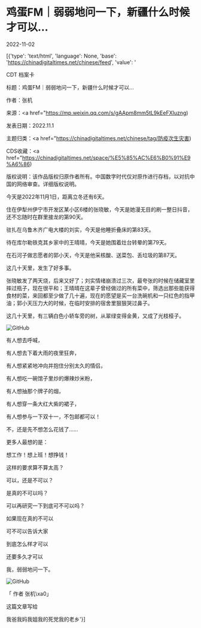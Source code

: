 # 鸡蛋FM｜弱弱地问一下，新疆什么时候才可以…

2022-11-02

[{'type': 'text/html', 'language': None, 'base': 'https://chinadigitaltimes.net/chinese/feed', 'value': '

CDT 档案卡

标题：鸡蛋FM｜弱弱地问一下，新疆什么时候才可以…

作者：张机

来源：<a href="https://mp.weixin.qq.com/s/gAApm8mm5tL9kEeFXluzng)

发表日期：2022.11.1

主题归类：<a href="https://chinadigitaltimes.net/chinese/tag/防疫次生灾害)

CDS收藏：<a href="https://chinadigitaltimes.net/space/%E5%85%AC%E6%B0%91%E9%A6%86)

版权说明：该作品版权归原作者所有。中国数字时代仅对原作进行存档，以对抗中国的网络审查。详细版权说明。





今天是2022年11月1日，距离立冬还有6天。

住在伊犁州伊宁市开发区某小区6楼的张晓敏，今天是她漫无目的刷一整日抖音，还不忘随时在群里接龙的第90天。

驻扎在乌鲁木齐广电大楼的刘实，今天是他睡折叠床的第83天。

待在库尔勒铁克其乡家中的王晴晴，今天是她围着灶台转晕的第79天。

在石河子做志愿者的郭小天，今天是他采核酸、送菜包、丢垃圾的第87天。

这几十天里，发生了好多事。

张晓敏发了两天烧，后来又好了；刘实情绪崩溃过三次，最夸张的时候在储藏室里摔过瓶子，现在很平和；王晴晴在这辈子曾经做过的所有菜中，筛选出那些能获得食材的菜，来回都至少做了几十遍，现在的愿望是买一台洗碗机和一只红色的指甲油；郭小天压力大的时候，在临时安排的宿舍里狠狠哭过鼻子。

这几十天里，有三辆白色小轿车旁的树，从翠绿变得金黄，又成了光枝桠子。

![GitHub](https://chinadigitaltimes.net/chinese/files/2022/11/post-689192-63622a9564863.)

有人想去呼喊，

有人想去下着大雨的夜里狂奔，

有人想紧紧地冲向并抱住分别太久的情侣，

有人想吃一碗馆子里炒的爆辣炒米粉，

有人想抽那个牌子的烟，

有人想穿一条大红大紫的裙子，

有人想参与一下双十一，不包邮都可以！

不，还是先不想怎么花钱了……

更多人最想的是：

想工作！想上班！想挣钱！

这样的要求算不算太高？

可以，还是不可以？

是真的不可以吗？

可以再研究一下到底可不可以吗？

如果现在真的不可以

可不可以告诉大家

到底怎么样才可以

还要多久才可以

我，弱弱地问一下。

![GitHub](https://chinadigitaltimes.net/chinese/files/2022/11/post-689192-63622a956efd1.)

「 作者 张机\xa0」

这篇文章写给

我爸我妈我姐我的死党我的老乡'}]